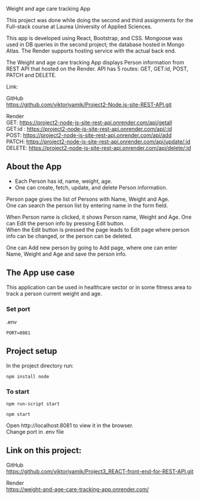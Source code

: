 Weight and age care tracking App </br>

This project was done while doing the second and third assignments for the Full-stack course at Laurea University of Applied Sciences. </br>

This app is developed using React, Bootstrap, and CSS. Mongoose was used in DB queries in the second project; the database hosted in Mongo Atlas. The Render supports hosting service with the actual back end. </br>

The Weight and age care tracking App displays Person information from REST API that hosted on the Render. API has 5 routes: GET, GET:id, POST, PATCH and DELETE. </br> 

Link: </br>

GitHub </br>
https://github.com/viktoriyamik/Project2-Node.js-site-REST-API.git </br>

Render </br>
GET: https://project2-node-js-site-rest-api.onrender.com/api/getall </br>
GET:id : https://project2-node-js-site-rest-api.onrender.com/api/:id </br>
POST: https://project2-node-js-site-rest-api.onrender.com/api/add </br>
PATCH: https://project2-node-js-site-rest-api.onrender.com/api/update/:id </br>
DELETE: https://project2-node-js-site-rest-api.onrender.com/api/delete/:id </br>

## About the App
- Each Person has id, name, weight, age. </br>
- One can create, fetch, update, and delete Person information. </br>

Person page gives the list of Persons with Name, Weight and Age.</br>
One can search the person list by entering name in the form field.</br>

When Person name is clicked, it shows Person name, Weight and Age. One can Edit the person info by pressing Edit button. </br>
When the Edit button is pressed the page leads to Edit page where person info can be changed, or the person can be deleted. </br>

One can Add new person by going to Add page, where one can enter Name, Weight and Age and save the person info. </br>

## The App use case
This application can be used in healthcare sector or in some fitness area to track a person current weight and age. </br>

### Set port 
.env
```
PORT=8081
```

## Project setup 

In the project directory run: 
```
npm install node
```
### To start
```
npm run-script start
```
```
npm start
```
Open http://localhost:8081 to view it in the browser. </br>
Change port in .env file </br>

## Link on this project: 
GitHub </br>
https://github.com/viktoriyamik/Project3_REACT-front-end-for-REST-API.git </br>

Render </br>
https://weight-and-age-care-tracking-app.onrender.com/
